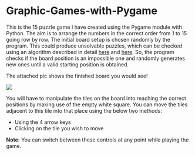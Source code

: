 # Graphic-Games-with-Pygame
This is the 15 puzzle game I have created using the Pygame module with Python. The aim is to arrange the numbers in the correct order from 1 to 15 going row by row. The initial board setup is chosen randomly by the program. This could produce unsolvable puzzles, which can be checked using an algorithm described in detail [here](https://www.cs.bham.ac.uk/~mdr/teaching/modules04/java2/TilesSolvability.html) and [here](https://www.geeksforgeeks.org/check-instance-15-puzzle-solvable/). So, the program checks if the board position is an impossible one and randomly generates new ones until a valid starting position is obtained.

The attached pic shows the finished board you would see!

![](https://raw.githubusercontent.com/tanmay2004/Graphic-Games-with-Pygame/master/winning15_ss.PNG)

You will have to manipulate the tiles on the board into reaching the correct positions by making use of the empty white square. You can move the tiles adjacent to this tile into that place using the below two methods:
* Using the 4 arrow keys
* Clicking on the tile you wish to move

**Note:** You can switch between these controls at any point while playing the game.
